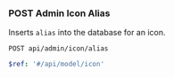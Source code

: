 ### POST Admin Icon Alias

Inserts `alias` into the database for an icon.

```text
POST api/admin/icon/alias
```

```yaml
$ref: '#/api/model/icon'
```